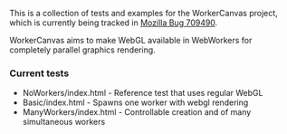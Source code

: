 
This is a collection of tests and examples for the WorkerCanvas project, which is
currently being tracked in [Mozilla Bug 709490](https://bugzilla.mozilla.org/show_bug.cgi?id=709490).

WorkerCanvas aims to make WebGL available in WebWorkers for completely parallel graphics rendering.

### Current tests

 * NoWorkers/index.html - Reference test that uses regular WebGL
 * Basic/index.html - Spawns one worker with webgl rendering
 * ManyWorkers/index.html - Controllable creation and of many simultaneous workers
